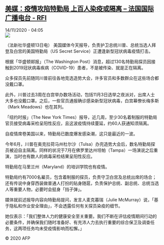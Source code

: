 <!--1605326158000-->
[美媒：疫情攻陷特勤局 上百人染疫或隔离 – 法国国际广播电台 - RFI](http://www.rfi.fr//cn/contenu/20201114-%E7%BE%8E%E5%AA%92%E7%96%AB%E6%83%85%E6%94%BB%E9%99%B7%E7%89%B9%E5%8B%A4%E5%B1%80-%E4%B8%8A%E7%99%BE%E4%BA%BA%E6%9F%93%E7%96%AB%E6%88%96%E9%9A%94%E7%A6%BB)
------

<div>14/11/2020 - 04:05</div><img src="https://s.rfi.fr/media/display/6c106198-262b-11eb-934d-005056a98db9/w:310/p:16x9/int0002b.201114110502.jpg"><div class="t-content__body u-clearfix"><p>（法新社华盛顿13日电）    美国媒体今天报导，负责护卫总统川普、总统当选人拜登及白宫的美国特勤局（US Secret Service）正遭逢新型冠状病毒疫情打击。</p><p>    根据「华盛顿邮报」（The Washington Post）消息，超过130名特勤局探员因接触到2019冠状病毒疾病（COVID-19）患者，不是被传染、就是正在隔离。</p><p>    众多探员先前随同川普前往各地竞选造势大会，许多官员和多数群众在这些场合都没戴口罩。</p><p>    此外，川普过去3周在白宫举办数场活动，包括11月3日选举之夜派对，出席人士大多也没戴口罩。之后，一些官员通报确诊感染新型冠状病毒，白宫幕僚长梅多斯（Mark Meadows）也在其列。</p><p>    「纽约时报」（The New York Times）报导，近几周，至少30名着制服的特勤局官员接受病毒采检呈阳性反应，且这波疫情持续蔓延，约60人获通知须隔离。</p><p>    自疫情席卷美国以来，特勤局已数度爆发感染潮，这只是最近的一波。</p><p>    今年6月，川普在奥克拉荷马州杜尔沙（Tulsa）办完造势大会后，数名特勤局探员被迫自主隔离。同样的状况于7月在佛罗里达州坦帕（Tampa）一场演说之后重演，当时也有数人的病毒采检结果呈阳性反应。</p><p>    特勤局在马里兰州（Maryland）的培训学院也有疫情。</p><p>    特勤局约有7000名雇员，包含着制服的探员，负责守卫白宫及总统出席的场合；还有传说中身穿西装做普通人打扮的贴身随扈，负责保护总统、副总统、总统当选人等重要人物，必要时会挺身「挡子弹」。</p><p>    媒体就前述报导内容向特勤局提问，发言人麦克暮瑞（Julie McMurray）说，「基于隐私和作业安全理由」，不会透露任何有关探员染疫的细节。</p><p>    她仅表示：「我们整体人力的健康安全至关重要。我们不断在评估疫情期间行动的必要条件，并确保我们随时准备好、有充沛人力去执行重要的综合保卫及调查任务，这两项任务均未受疫情影响而松懈。」</p><p class="t-copyright">© 2020 AFP</p>        </div>
